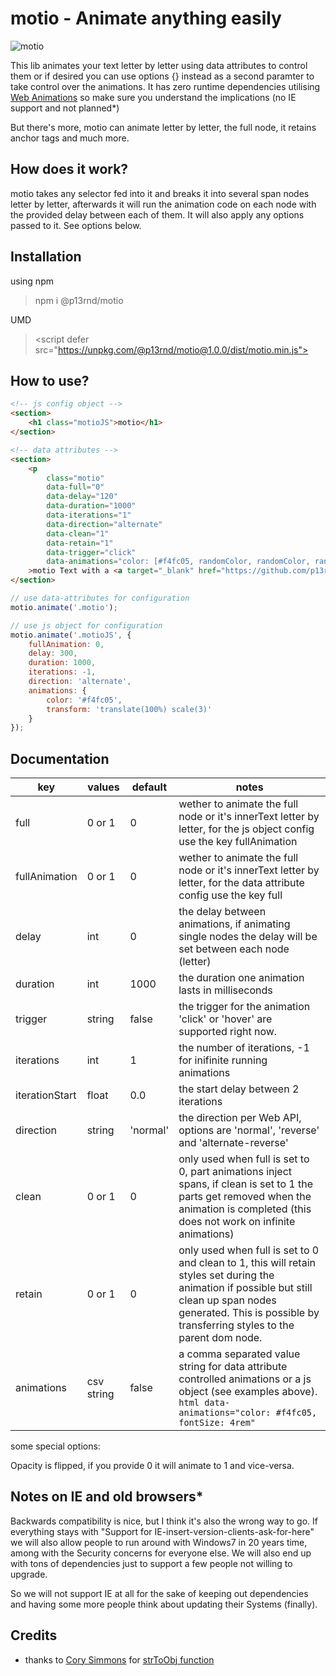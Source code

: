 # motio - Animate anything easily

![motio](https://github.com/p13rnd/motio/blob/master/motio.gif)

This lib animates your text letter by letter using data attributes to control them or if desired you can use options {} instead as a second paramter to take control over the animations. It has zero runtime dependencies utilising [Web Animations](https://developer.mozilla.org/en-US/docs/Web/API/Element/animate) so make sure you understand the implications (no IE support and not planned*)

But there's more, motio can animate letter by letter, the full node, it retains anchor tags and much more.

## How does it work?

motio takes any selector fed into it and breaks it into several span nodes letter by letter, afterwards it will run the animation code on each node with the provided delay between each of them. It will also apply any options passed to it. See options below.

## Installation

using npm
> npm i @p13rnd/motio  

UMD
> \<script defer src="https://unpkg.com/@p13rnd/motio@1.0.0/dist/motio.min.js"></script>

## How to use?

```html
<!-- js config object -->
<section>
    <h1	class="motioJS">motio</h1>
</section>

<!-- data attributes -->
<section>
    <p
        class="motio"
        data-full="0"
        data-delay="120"
        data-duration="1000"
        data-iterations="1"
        data-direction="alternate"
        data-clean="1"
        data-retain="1"
        data-trigger="click"
        data-animations="color: [#f4fc05, randomColor, randomColor, randomColor, randomColor, randomColor, randomColor] | transform: [translateX(10%), translateY(20%), rotate(360deg), scale(0.75)]"
    >motio Text with a <a target="_blank" href="https://github.com/p13rnd/motio">Link</a>.</p>
</section>
```

```js
// use data-attributes for configuration
motio.animate('.motio');

// use js object for configuration
motio.animate('.motioJS', {
    fullAnimation: 0,
    delay: 300,
    duration: 1000,
    iterations: -1,
    direction: 'alternate',
    animations: {
        color: '#f4fc05',
        transform: 'translate(100%) scale(3)'
    }
});
```

## Documentation

key | values | default | notes
--- | --- | --- | ---
full | 0 or 1 | 0 | wether to animate the full node or it's innerText letter by letter, for the js object config use the key fullAnimation
fullAnimation | 0 or 1 | 0 | wether to animate the full node or it's innerText letter by letter, for the data attribute config use the key full
delay | int | 0 | the delay between animations, if animating single nodes the delay will be set between each node (letter)
duration | int | 1000 | the duration one animation lasts in milliseconds
trigger | string | false | the trigger for the animation 'click' or 'hover' are supported right now.
iterations | int | 1 | the number of iterations, -1 for inifinite running animations
iterationStart | float | 0.0 | the start delay between 2 iterations
direction | string | 'normal' | the direction per Web API, options are 'normal', 'reverse' and 'alternate-reverse'
clean | 0 or 1 | 0 | only used when full is set to 0, part animations inject spans, if clean is set to 1 the parts get removed when the animation is completed (this does not work on infinite animations)
retain | 0 or 1 | 0 | only used when full is set to 0 and clean to 1, this will retain styles set during the animation if possible but still clean up span nodes generated. This is possible by transferring styles to the parent dom node.
animations | csv string | false | a comma separated value string for data attribute controlled animations or a js object (see examples above). ```html data-animations="color: #f4fc05, fontSize: 4rem"```

some special options:

Opacity is flipped, if you provide 0 it will animate to 1 and vice-versa.

## Notes on IE and old browsers*

Backwards compatibility is nice, but I think it's also the wrong way to go. If everything stays with "Support for IE-insert-version-clients-ask-for-here" we will also allow people to run around with Windows7 in 20 years time, among with the Security concerns for everyone else. We will also end up with tons of dependencies just to support a few people not willing to upgrade. 

So we will not support IE at all for the sake of keeping out dependencies and having some more people think about updating their Systems (finally).

## Credits

- thanks to [Cory Simmons](https://github.com/corysimmons) for [strToObj function](https://stackoverflow.com/a/45384610/11775243)

